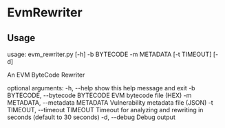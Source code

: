 # EvmRewriter

## Usage

usage: evm_rewriter.py [-h] -b BYTECODE -m METADATA [-t TIMEOUT] [-d]

An EVM ByteCode Rewriter

optional arguments:
    -h, --help          show this help message and exit
    -b BYTECODE, --bytecode BYTECODE
                        EVM bytecode file (HEX)
    -m METADATA, --metadata METADATA
                        Vulnerability metadata file (JSON)
    -t TIMEOUT, --timeout TIMEOUT
                        Timeout for analyzing and rewriting in seconds
                        (default to 30 seconds)
    -d, --debug         Debug output
